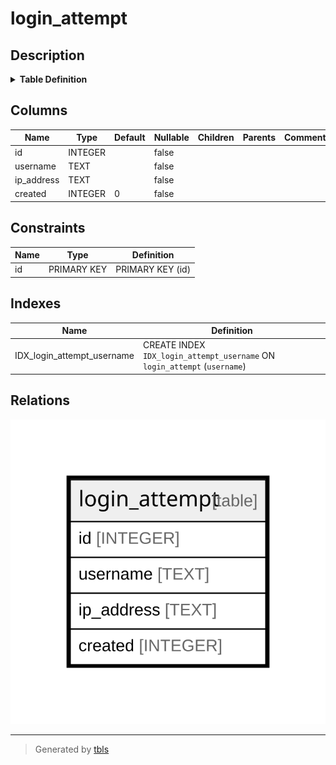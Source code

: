 # login_attempt

## Description

<details>
<summary><strong>Table Definition</strong></summary>

```sql
CREATE TABLE `login_attempt` (
`id` INTEGER PRIMARY KEY AUTOINCREMENT NOT NULL
, `username` TEXT NOT NULL
, `ip_address` TEXT NOT NULL
, `created` INTEGER NOT NULL DEFAULT 0
)
```

</details>

## Columns

| Name | Type | Default | Nullable | Children | Parents | Comment |
| ---- | ---- | ------- | -------- | -------- | ------- | ------- |
| id | INTEGER |  | false |  |  |  |
| username | TEXT |  | false |  |  |  |
| ip_address | TEXT |  | false |  |  |  |
| created | INTEGER | 0 | false |  |  |  |

## Constraints

| Name | Type | Definition |
| ---- | ---- | ---------- |
| id | PRIMARY KEY | PRIMARY KEY (id) |

## Indexes

| Name | Definition |
| ---- | ---------- |
| IDX_login_attempt_username | CREATE INDEX `IDX_login_attempt_username` ON `login_attempt` (`username`) |

## Relations

![er](login_attempt.svg)

---

> Generated by [tbls](https://github.com/k1LoW/tbls)
